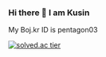 ### Hi there 👋 I am Kusin

My Boj.kr ID is pentagon03

[![solved.ac tier](http://mazassumnida.wtf/api/generate_badge?boj=pentagon03)](https://solved.ac/pentagon03)

<!--
**Kusin/Kusin** is a ✨ _special_ ✨ repository because its `README.md` (this file) appears on your GitHub profile.

Here are some ideas to get you started:

- 🔭 I’m currently working on ...
- 🌱 I’m currently learning ...
- 👯 I’m looking to collaborate on ...
- 🤔 I’m looking for help with ...
- 💬 Ask me about ...
- 📫 How to reach me: ...
- 😄 Pronouns: ...
- ⚡ Fun fact: ...

watching https://kinetic.codes/2020/07/14/git-profile/
ctrl + shift + R to see animation in the solved.ac badge again
-->
